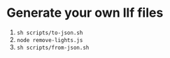 # Generate your own llf files

1. `sh scripts/to-json.sh`
2. `node remove-lights.js`
3. `sh scripts/from-json.sh`
